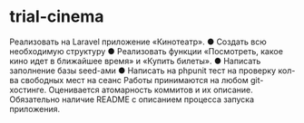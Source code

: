 # trial-cinema
Реализовать на Laravel приложение «Кинотеатр». ● Создать всю необходимую структуру ● Реализовать функции «Посмотреть, какое кино идет в ближайшее время» и «Купить билеты». ● Написать заполнение базы seed-ами ● Написать на phpunit тест на проверку кол-ва свободных мест на сеанс Работы принимаются на любом git-хостинге. Оценивается атомарность коммитов и их описание. Обязательно наличие README с описанием процесса запуска приложения.
